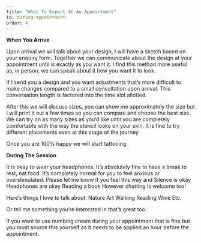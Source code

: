 ```yaml
---
title: "What To Expect At An Appointment"
id: during-appointment
order: 4
---
```


**When You Arrive**

Upon arrival we will talk about your design, I will have a sketch based on your enquiry form.
Together we can communicate about the design at your appointment until is exactly as you want it.
I find this method more useful as, in person, we can speak about it how you want it to look.

If I send you a design and you want adjustments that’s more difficult to make changes compared to a small consultation upon arrival.
This conversation length is factored into the time slot allotted. 

After this we will discuss sizes, you can show me approximately the size but I will print it out a few times so you can compare and choose the best size. 
We can try on as many sizes as you’d like until you are completely comfortable with the way the stencil looks on your skin.
It is fine to try different placements even at this stage of the journey.

Once you are 100% happy we will start tattooing.

**During The Session**

It is okay to wear your headphones.
It’s absolutely fine to have a break to rest, eat food.
It’s completely normal for you to feel anxious or overstimulated. 
Please let me know if you feel this way and
Silence is okay
Headphones are okay
Reading a book 
However chatting is welcome too!

Here’s things I love to talk about:
Nature
Art
Walking
Reading
Wine
Etc.

Or tell me something you’re interested in that’s great too.

If you want to use numbing cream during your appointment that is fine but you must source this yourself as it needs to be applied an hour before the appointment.
